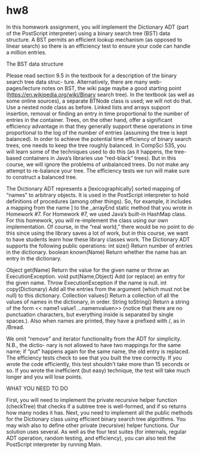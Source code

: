 # hw8
In this homework assignment, you will implement the Dictionary ADT (part of the
PostScript interpreter) using a binary search tree (BST) data structure. A BST permits
an efficient lookup mechanism (as opposed to linear search) so there is an efficiency test to
ensure your code can handle a million entries.

The BST data structure

Please read section 9.5 in the textbook for a description of the binary search tree data struc-
ture. Alternatively, there are many web-pages/lecture notes on BST, the wiki page maybe
a good starting point (https://en.wikipedia.org/wiki/Binary search tree). In the textbook
(as well as some online sources), a separate BTNode class is used; we will not do that. Use a
nested node class as before.
Linked lists and arrays support insertion, removal or finding an entry in time proportional
to the number of entries in the container. Trees, on the other hand, offer a significant
efficiency advantage in that they generally support these operations in time proportional to
the log of the number of entries (assuming the tree is kept balanced).
In order to achieve the potential time efficiency of binary search trees, one needs to keep
the tree roughly balanced. In CompSci 535, you will learn some of the techniques used to do
this (as it happens, the tree-based containers in Java’s libraries use “red-black” trees). But
in this course, we will ignore the problems of unbalanced trees. Do not make any attempt
to re-balance your tree. The efficiency tests we run will make sure to construct a balanced
tree.

The Dictionary ADT represents a [lexicographically] sorted mapping of “names” to arbitrary
objects. It is used in the PostScript interpreter to hold definitions of procedures (among other
things). So, for example, it includes a mapping from the name ] to the _arrayEnd static
method that you wrote in Homework #7. For Homework #7, we used Java’s built-in HashMap
class. For this homework, you will re-implement the class using our own implementation. Of
course, in the “real world,” there would be no point to do this since using the library saves
a lot of work, but in this course, we want to have students learn how these library classes
work.
The Dictionary ADT supports the following public operations:
int size() Return number of entries in the dictionary.
boolean known(Name) Return whether the name has an entry in the dictionary.

Object get(Name) Return the value for the given name or throw an ExecutionException.
void put(Name,Object) Add (or replace) an entry for the given name. Throw ExecutionException
if the name is null.
int copy(Dictionary) Add all the entries from the argument (which must not be null)
to this dictionary.
Collection<Object> values() Return a collection of all the values of names in the
dictionary, in order.
String toString() Return a string of the form << name1 value1 ...namenvaluen>>
(notice that there are no punctuation characters, but everything inside is separated
by single spaces.). Also when names are printed, they have a prefixed with /, as in
/Bread.

We omit “remove” and iterator functionality from the ADT for simplicity. N.B., the dictio-
nary is not allowed to have two mappings for the same name; if “put” happens again for
the same name, the old entry is replaced.
The efficiency tests check to see that you built the tree correctly. If you wrote the code
efficiently, this test shouldn’t take more than 15 seconds or so. If you wrote the inefficient
(but easy) technique, the test will take much longer and you will lose points.

WHAT YOU NEED TO DO


First, you will need to implement the private recursive helper function (checkTree) that
checks if a subtree tree is well-formed, and if so returns how many nodes it has. Next, you
need to implement all the public methods for the Dictionary class using efficient binary
search tree algorithms. You may wish also to define other private (recursive) helper functions.
Our solution uses several.
As well as the four test suites (for internals, regular ADT operation, random testing, and
efficiency), you can also test the PostScript interpreter by running Main.

